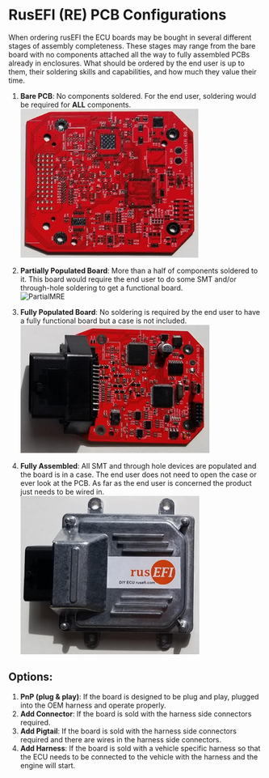 # RusEFI (RE) PCB Configurations
When ordering rusEFI the ECU boards may be bought in several different stages of assembly completeness. These stages may range from the bare board with no components attached all the way to fully assembled PCBs already in enclosures. What should be ordered by the end user is up to them, their soldering skills and capabilities, and how much they value their time. 

1. **Bare PCB**: No components soldered. For the end user, soldering would be required for **ALL** components.  
![BareMRE](Hardware/Images/BareMRE.png "Bare MRE")

2. **Partially Populated Board**: More than a half of components soldered to it. This board would require the end user to do some SMT and/or through-hole soldering to get a functional board.  
![PartialMRE](Harware/Images/PartialMRE.png "Partial MRE")

3. **Fully Populated Board**: No soldering is required by the end user to have a fully functional board but a case is not included.  
![PopulatedMRE](Hardware/Images/PopulatedMRE.png "Populated MRE")

4. **Fully Assembled**: All SMT and through hole devices are populated and the board is in a case. The end user does not need to open the case or ever look at the PCB. As far as the end user is concerned the product just needs to be wired in.  
![CompleteMRE](Hardware/Images/CompleteMRE.png "Complete MRE")


## Options:
1.	**PnP (plug & play)**: If the board is designed to be plug and play, plugged into the OEM harness and operate properly. 
2.	**Add Connector**: If the board is sold with the harness side connectors required. 
3.	**Add Pigtail**: If the board is sold with the harness side connectors required and there are wires in the harness side connectors. 
4.	**Add Harness**: If the board is sold with a vehicle specific harness so that the ECU needs to be connected to the vehicle with the harness and the engine will start.
